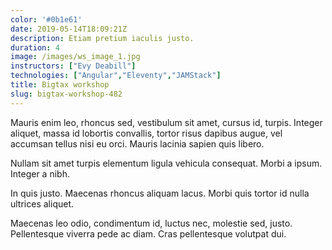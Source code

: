```yaml
---
color: '#0b1e61'
date: 2019-05-14T18:09:21Z
description: Etiam pretium iaculis justo.
duration: 4
image: /images/ws_image_1.jpg
instructors: ["Evy Deabill"]
technologies: ["Angular","Eleventy","JAMStack"]
title: Bigtax workshop
slug: bigtax-workshop-482
---
```

Mauris enim leo, rhoncus sed, vestibulum sit amet, cursus id, turpis. Integer aliquet, massa id lobortis convallis, tortor risus dapibus augue, vel accumsan tellus nisi eu orci. Mauris lacinia sapien quis libero.

Nullam sit amet turpis elementum ligula vehicula consequat. Morbi a ipsum. Integer a nibh.

In quis justo. Maecenas rhoncus aliquam lacus. Morbi quis tortor id nulla ultrices aliquet.

Maecenas leo odio, condimentum id, luctus nec, molestie sed, justo. Pellentesque viverra pede ac diam. Cras pellentesque volutpat dui.
